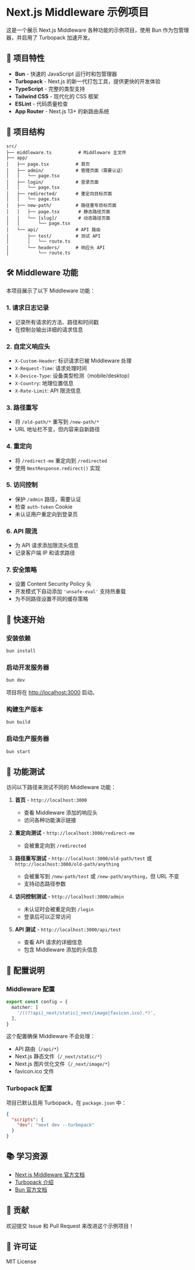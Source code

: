 # Next.js Middleware 示例项目

这是一个展示 Next.js Middleware 各种功能的示例项目，使用 Bun 作为包管理器，并启用了 Turbopack 加速开发。

## 🚀 项目特性

- **Bun** - 快速的 JavaScript 运行时和包管理器
- **Turbopack** - Next.js 的新一代打包工具，提供更快的开发体验
- **TypeScript** - 完整的类型支持
- **Tailwind CSS** - 现代化的 CSS 框架
- **ESLint** - 代码质量检查
- **App Router** - Next.js 13+ 的新路由系统

## 📁 项目结构

```
src/
├── middleware.ts          # Middleware 主文件
├── app/
│   ├── page.tsx          # 首页
│   ├── admin/            # 管理页面（需要认证）
│   │   └── page.tsx
│   ├── login/            # 登录页面
│   │   └── page.tsx
│   ├── redirected/       # 重定向目标页面
│   │   └── page.tsx
│   ├── new-path/         # 路径重写目标页面
│   │   ├── page.tsx       # 静态路径页面
│   │   └── [slug]/        # 动态路径页面
│   │       └── page.tsx
│   └── api/              # API 路由
│       ├── test/         # 测试 API
│       │   └── route.ts
│       └── headers/      # 响应头 API
│           └── route.ts
```

## 🛠️ Middleware 功能

本项目展示了以下 Middleware 功能：

### 1. 请求日志记录
- 记录所有请求的方法、路径和时间戳
- 在控制台输出详细的请求信息

### 2. 自定义响应头
- `X-Custom-Header`: 标识请求已被 Middleware 处理
- `X-Request-Time`: 请求处理时间
- `X-Device-Type`: 设备类型检测（mobile/desktop）
- `X-Country`: 地理位置信息
- `X-Rate-Limit`: API 限流信息

### 3. 路径重写
- 将 `/old-path/*` 重写到 `/new-path/*`
- URL 地址栏不变，但内容来自新路径

### 4. 重定向
- 将 `/redirect-me` 重定向到 `/redirected`
- 使用 `NextResponse.redirect()` 实现

### 5. 访问控制
- 保护 `/admin` 路径，需要认证
- 检查 `auth-token` Cookie
- 未认证用户重定向到登录页

### 6. API 限流
- 为 API 请求添加限流头信息
- 记录客户端 IP 和请求路径

### 7. 安全策略
- 设置 Content Security Policy 头
- 开发模式下自动添加 `'unsafe-eval'` 支持热重载
- 为不同路径设置不同的缓存策略

## 🚀 快速开始

### 安装依赖

```bash
bun install
```

### 启动开发服务器

```bash
bun dev
```

项目将在 [http://localhost:3000](http://localhost:3000) 启动。

### 构建生产版本

```bash
bun build
```

### 启动生产服务器

```bash
bun start
```

## 🧪 功能测试

访问以下路径来测试不同的 Middleware 功能：

1. **首页** - `http://localhost:3000`
   - 查看 Middleware 添加的响应头
   - 访问各种功能演示链接

2. **重定向测试** - `http://localhost:3000/redirect-me`
   - 会被重定向到 `/redirected`

3. **路径重写测试** - `http://localhost:3000/old-path/test` 或 `http://localhost:3000/old-path/anything`
   - 会被重写到 `/new-path/test` 或 `/new-path/anything`，但 URL 不变
   - 支持动态路径参数

4. **访问控制测试** - `http://localhost:3000/admin`
   - 未认证时会被重定向到 `/login`
   - 登录后可以正常访问

5. **API 测试** - `http://localhost:3000/api/test`
   - 查看 API 请求的详细信息
   - 包含 Middleware 添加的头信息

## 🔧 配置说明

### Middleware 配置

```typescript
export const config = {
  matcher: [
    '/((?!api|_next/static|_next/image|favicon.ico).*)',
  ],
}
```

这个配置确保 Middleware 不会处理：
- API 路由（`/api/*`）
- Next.js 静态文件（`/_next/static/*`）
- Next.js 图片优化文件（`/_next/image/*`）
- favicon.ico 文件

### Turbopack 配置

项目已默认启用 Turbopack，在 `package.json` 中：

```json
{
  "scripts": {
    "dev": "next dev --turbopack"
  }
}
```

## 📚 学习资源

- [Next.js Middleware 官方文档](https://nextjs.org/docs/app/building-your-application/routing/middleware)
- [Turbopack 介绍](https://turbo.build/pack)
- [Bun 官方文档](https://bun.sh/docs)

## 🤝 贡献

欢迎提交 Issue 和 Pull Request 来改进这个示例项目！

## 📄 许可证

MIT License